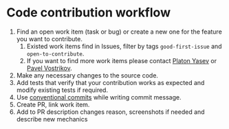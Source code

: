 # Code contribution workflow
1. Find an open work item (task or bug) or create a new one for the feature you want to contribute.
    1. Existed work items find in Issues, filter by tags `good-first-issue` and `open-to-contribute`.
    2. If you want to find more work items please contact [Platon Yasev](mailto:platon.yasev@kaspersky.com) or [Pavel Vostrikov](mailto:pavel.vostrikov@kaspersky.com).
1. Make any necessary changes to the source code.
1. Add tests that verify that your contribution works as expected and modify existing tests if required.
1. Use [conventional commits](https://www.conventionalcommits.org/) while writing commit message.
1. Create PR, link work item.
1. Add to PR description changes reason, screenshots if needed and describe new mechanics